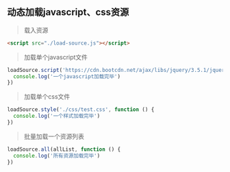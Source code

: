 ## 动态加载javascript、css资源

> 载入资源

```html
<script src="./load-source.js"></script>
```


> 加载单个javascript文件

```javascript
loadSource.script('https://cdn.bootcdn.net/ajax/libs/jquery/3.5.1/jquery.js', function () {
  console.log('一个javascript加载完毕')
})
```


> 加载单个css文件

```javascript
loadSource.style('./css/test.css', function () {
  console.log('一个样式加载完毕')
})
```

> 批量加载一个资源列表

```javascript
loadSource.all(allList, function () {
  console.log('所有资源加载完毕')
})
```